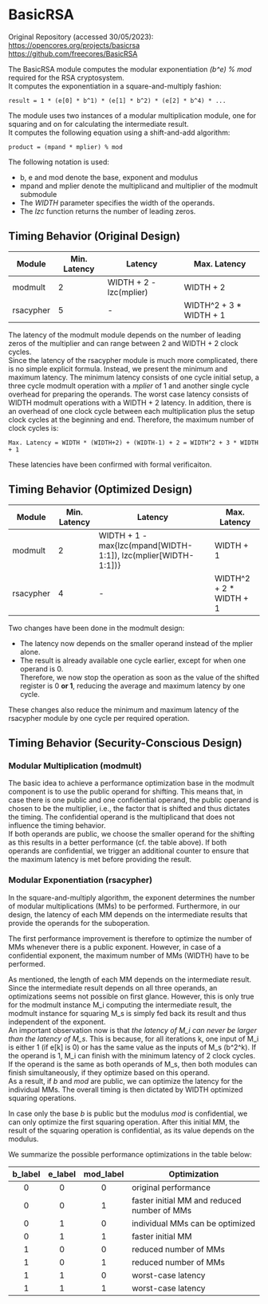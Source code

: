 # BasicRSA

Original Repository (accessed 30/05/2023): \
https://opencores.org/projects/basicrsa \
https://github.com/freecores/BasicRSA

The BasicRSA module computes the modular exponentiation *(b^e) % mod* required for the RSA cryptosystem. \
It computes the exponentiation in a square-and-multiply fashion:

    result = 1 * (e[0] * b^1) * (e[1] * b^2) * (e[2] * b^4) * ... 

The module uses two instances of a modular multiplication module, one for squaring and on for calculating the intermediate result. \
It computes the following equation using a shift-and-add algorithm:

    product = (mpand * mplier) % mod


The following notation is used:  
 - b, e and mod denote the base, exponent and modulus
 - mpand and mplier denote the multiplicand and multiplier of the modmult submodule
 - The *WIDTH* parameter specifies the width of the operands.  
 - The *lzc* function returns the number of leading zeros.  


## Timing Behavior (Original Design)

| Module    | Min. Latency | Latency                 | Max. Latency            |
|-----------|--------------|-------------------------|-------------------------|
| modmult   | 2            | WIDTH + 2 - lzc(mplier) | WIDTH + 2               |
| rsacypher | 5            | -                       | WIDTH^2 + 3 * WIDTH + 1 |

The latency of the modmult module depends on the number of leading zeros of the multiplier and can range between 2 and WIDTH + 2 clock cycles. \
Since the latency of the rsacypher module is much more complicated, there is no simple explicit formula. 
Instead, we present the minimum and maximum latency.
The minimum latency consists of one cycle initial setup, a three cycle modmult operation with a *mplier* of 1 and another single cycle overhead for preparing the operands.
The worst case latency consists of WIDTH modmult operations with a WIDTH + 2 latency. 
In addition, there is an overhead of one clock cycle between each multiplication plus the setup clock cycles at the beginning and end.
Therefore, the maximum number of clock cycles is:

    Max. Latency = WIDTH * (WIDTH+2) + (WIDTH-1) + 2 = WIDTH^2 + 3 * WIDTH + 1

These latencies have been confirmed with formal verificaiton. 


## Timing Behavior (Optimized Design)

| Module    | Min. Latency | Latency                                                        | Max. Latency            |
|-----------|--------------|----------------------------------------------------------------|-------------------------|
| modmult   | 2            | WIDTH + 1 - max{lzc(mpand[WIDTH-1:1]), lzc(mplier[WIDTH-1:1])} | WIDTH + 1               |
| rsacypher | 4            | -                                                              | WIDTH^2 + 2 * WIDTH + 1 |

Two changes have been done in the modmult design:
 - The latency now depends on the smaller operand instead of the mplier alone. 
 - The result is already available one cycle earlier, except for when one operand is 0. \
   Therefore, we now stop the operation as soon as the value of the shifted register is 0 **or 1**, reducing the average and maximum latency by one cycle. 

These changes also reduce the minimum and maximum latency of the rsacypher module by one cycle per required operation.


## Timing Behavior (Security-Conscious Design)

### Modular Multiplication (modmult)

The basic idea to achieve a performance optimization base in the modmult component is to use the public operand for shifting. 
This means that, in case there is one public and one confidential operand, the public operand is chosen to be the multiplier, i.e., the factor that is shifted and thus dictates the timing.
The confidential operand is the multiplicand that does not influence the timing behavior. \
If both operands are public, we choose the smaller operand for the shifting as this results in a better performance (cf. the table above).
If both operands are confidential, we trigger an additional counter to ensure that the maximum latency is met before providing the result.

### Modular Exponentiation (rsacypher)

In the square-and-multiply algorithm, the exponent determines the number of modular multiplications (MMs) to be performed. 
Furthermore, in our design, the latency of each MM depends on the intermediate results that provide the operands for the suboperation.

The first performance improvement is therefore to optimize the number of MMs whenever there is a public exponent. 
However, in case of a confidential exponent, the maximum number of MMs (WIDTH) have to be performed.

As mentioned, the length of each MM depends on the intermediate result. 
Since the intermediate result depends on all three operands, an optimizations seems not possible on first glance.
However, this is only true for the modmult instance M_i computing the intermediate result, the modmult instance for squaring M_s is simply fed back its result and thus independent of the exponent. \
An important observation now is that *the latency of M_i can never be larger than the latency of M_s*.
This is because, for all iterations k, one input of M_i is either 1 (if e[k] is 0) or has the same value as the inputs of M_s (b^2^k).
If the operand is 1, M_i can finish with the minimum latency of 2 clock cycles.
If the operand is the same as both operands of M_s, then both modules can finish simultaneously, if they optimize based on this operand. \
As a result, if *b* and *mod* are public, we can optimize the latency for the individual MMs. 
The overall timing is then dictated by WIDTH optimized squaring operations. 

In case only the base *b* is public but the modulus *mod* is confidential, we can only optimize the first squaring operation.
After this initial MM, the result of the squaring operation is confidential, as its value depends on the modulus.

We summarize the possible performance optimizations in the table below:

| b_label | e_label | mod_label | Optimization                                |
|:-------:|:-------:|:---------:|---------------------------------------------|
| 0       | 0       | 0         | original performance                        |
| 0       | 0       | 1         | faster initial MM and reduced number of MMs |
| 0       | 1       | 0         | individual MMs can be optimized             |
| 0       | 1       | 1         | faster initial MM                           |
| 1       | 0       | 0         | reduced number of MMs                       |
| 1       | 0       | 1         | reduced number of MMs                       |
| 1       | 1       | 0         | worst-case latency                          |
| 1       | 1       | 1         | worst-case latency                          |